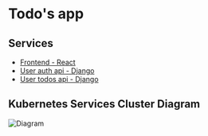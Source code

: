 # Todo's app

## Services
* [Frontend - React](frontend-react-app/)
* [User auth api - Django](user-api-django-app/)
* [User todos api - Django](todo-api-django-app/)

## Kubernetes Services Cluster Diagram
![Diagram](https://storage.googleapis.com/todoapp-123456/kubernetes.png "Kubernetes cluster")
